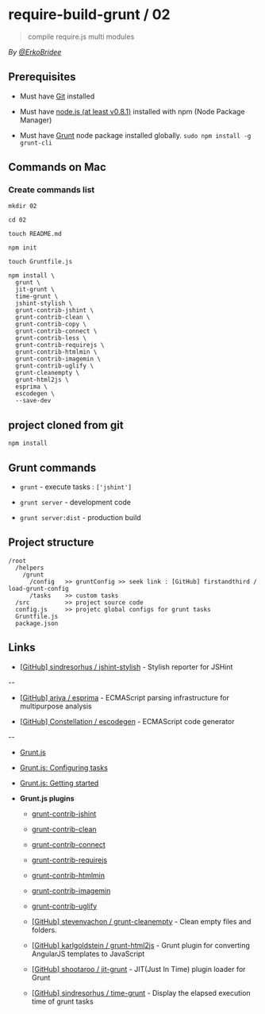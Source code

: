 # require-build-grunt / 02

> compile require.js multi modules 

*By [@ErkoBridee](https://twitter.com/erkobridee)*

## Prerequisites

* Must have [Git](http://git-scm.com/) installed

* Must have [node.js (at least v0.8.1)](http://nodejs.org/) installed with npm (Node Package Manager)

* Must have [Grunt](https://github.com/gruntjs/grunt) node package installed globally.  `sudo npm install -g grunt-cli`


## Commands on Mac

### Create commands list

```
mkdir 02

cd 02

touch README.md

npm init

touch Gruntfile.js

npm install \
  grunt \
  jit-grunt \
  time-grunt \
  jshint-stylish \
  grunt-contrib-jshint \
  grunt-contrib-clean \
  grunt-contrib-copy \
  grunt-contrib-connect \
  grunt-contrib-less \
  grunt-contrib-requirejs \
  grunt-contrib-htmlmin \
  grunt-contrib-imagemin \
  grunt-contrib-uglify \
  grunt-cleanempty \
  grunt-html2js \
  esprima \
  escodegen \
  --save-dev
```

## project cloned from git

```
npm install
```

## Grunt commands

* `grunt` - execute tasks : `['jshint']`

* `grunt server` - development code

* `grunt server:dist` - production build
 

## Project structure

```
/root
  /helpers
    /grunt
      /config   >> gruntConfig >> seek link : [GitHub] firstandthird / load-grunt-config
      /tasks    >> custom tasks
  /src          >> project source code
  config.js     >> projetc global configs for grunt tasks
  Gruntfile.js
  package.json
```


## Links

* [[GitHub] sindresorhus / jshint-stylish](https://github.com/sindresorhus/jshint-stylish) - Stylish reporter for JSHint

--

* [[GitHub] ariya / esprima](https://github.com/ariya/esprima) - ECMAScript parsing infrastructure for multipurpose analysis

* [[GitHub] Constellation / escodegen](https://github.com/Constellation/escodegen) - ECMAScript code generator

--

* [Grunt.js](http://gruntjs.com)

* [Grunt.js: Configuring tasks](http://gruntjs.com/configuring-tasks)

* [Grunt.js: Getting started](http://gruntjs.com/getting-started)

* **Grunt.js plugins**

  * [grunt-contrib-jshint](https://github.com/gruntjs/grunt-contrib-jshint)

  * [grunt-contrib-clean](https://github.com/gruntjs/grunt-contrib-clean)

  * [grunt-contrib-connect](https://github.com/gruntjs/grunt-contrib-connect)

  * [grunt-contrib-requirejs](https://github.com/gruntjs/grunt-contrib-requirejs)

  * [grunt-contrib-htmlmin](https://github.com/gruntjs/grunt-contrib-htmlmin)

  * [grunt-contrib-imagemin](https://github.com/gruntjs/grunt-contrib-imagemin)

  * [grunt-contrib-uglify](https://github.com/gruntjs/grunt-contrib-uglify)

  * [[GitHub] stevenvachon / grunt-cleanempty](https://github.com/stevenvachon/grunt-cleanempty) - Clean empty files and folders. 

  * [[GitHub] karlgoldstein / grunt-html2js](https://github.com/karlgoldstein/grunt-html2js) - Grunt plugin for converting AngularJS templates to JavaScript

  * [[GitHub] shootaroo / jit-grunt](https://github.com/shootaroo/jit-grunt) - JIT(Just In Time) plugin loader for Grunt

  * [[GitHub] sindresorhus / time-grunt](https://github.com/sindresorhus/time-grunt) - Display the elapsed execution time of grunt tasks
